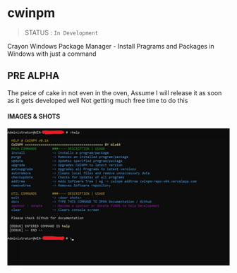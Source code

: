 # cwinpm
> STATUS : `In Development`

Crayon Windows Package Manager - Install Pragrams and Packages in Windows with just a command

## PRE ALPHA
The peice of cake in not even in the oven, Assume I will release it as soon as it gets developed well
Not getting much free time to do this

#### IMAGES & SHOTS
![Help Menu of CWINPM](helpscr.jpg?raw=true "CWINPM Help Menu")

